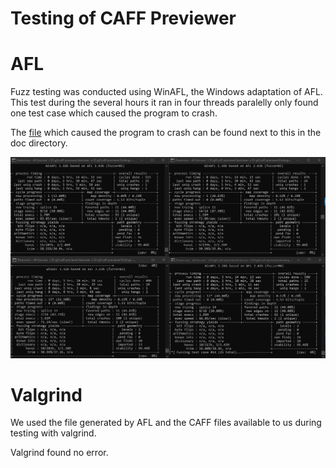 # Testing of CAFF Previewer

# AFL
Fuzz testing was conducted using WinAFL, the Windows adaptation of AFL. This test during the several hours it ran in four threads paralelly only found one test case which caused the program to crash. 

The [file](id_000000_00_EXCEPTION_ACCESS_VIOLATION.caff) which caused the program to crash can be found next to this in the doc directory.

![Output of ALF](afl.png)

# Valgrind
We used the file generated by AFL and the CAFF files available to us during testing with valgrind.

Valgrind found no error.

